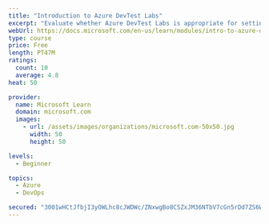 ```yaml
---
title: "Introduction to Azure DevTest Labs"
excerpt: "Evaluate whether Azure DevTest Labs is appropriate for setting up virtual machine environments for your team."
webUrl: https://docs.microsoft.com/en-us/learn/modules/intro-to-azure-devtest-labs/
type: course
price: Free
length: PT47M
ratings:
  count: 10
  average: 4.8
heat: 50

provider:
  name: Microsoft Learn
  domain: microsoft.com
  images:
    - url: /assets/images/organizations/microsoft.com-50x50.jpg
      width: 50
      height: 50

levels:
  - Beginner

topics:
  - Azure
  - DevOps

secured: "3001wHCtJfbjI3yOWLhc8cJWDWc/ZNxwgBo8CSZxJM36NTbV7cGn5rDd7ZS6WyTC/fphYMyyU4IIP+q5VMYaFPwb7JlAJNY4Wh63Tp6ZIhvQEER9ixgmRICmVR8tuUF7aec4CW69Bo+EhOYrh8qzlzyt6GGWLT5OZ2AqvCdyb+DFf93Ir9XKnCv/Wme1cg19v+swNDXwPfbdL6AcFE+jDNmWdkMbIFt3q21S4DndAahXqD2JAW+B9LU2r2qWfqCyQ3QGhEdlkR2Op3mpEkjq8Q8bdHOHB+PVl+aT74Wv11pPLmNnOIVS3uHShLe2W/TsehGbIOwdlUI0bKxRCaOO+SMDViWQqQaBTObwQ6ZLe0KFsRThesoY5DF8SlRwjY1sI3S3z3G95jw5GK3UzvhY3MWsBohCzf3v1p2iXmwx8v4=;rz5W+V4ysLZlhEkDvGSq6w=="
---
```


